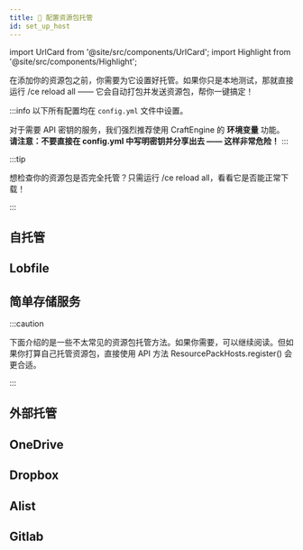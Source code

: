 ```yaml
---
title: 🛜 配置资源包托管
id: set_up_host
---
```


import UrlCard from '@site/src/components/UrlCard';
import Highlight from '@site/src/components/Highlight';

在添加你的资源包之前，你需要为它设置好托管。如果你只是本地测试，那就直接运行 /ce reload all —— 它会自动打包并发送资源包，帮你一键搞定！

:::info
以下所有配置均在 `config.yml` 文件中设置。

对于需要 API 密钥的服务，我们强烈推荐使用 CraftEngine 的 <Highlight color="#1877F2">**环境变量**</Highlight> 功能。  
**请注意：不要直接在 config.yml 中写明密钥并分享出去 —— 这样非常危险！**
:::

:::tip

想检查你的资源包是否完全托管？只需运行 /ce reload all，看看它是否能正常下载！

:::

## 自托管

<UrlCard
url="set_up_host/self"
title="自托管"
subtitle=" "
/>

## Lobfile

<UrlCard
url="set_up_host/lobfile"
title="Lobfile"
subtitle=" "
/>

## 简单存储服务

<UrlCard
url="set_up_host/s3"
title="简单存储服务"
subtitle=" "
/>

:::caution

下面介绍的是一些不太常见的资源包托管方法。如果你需要，可以继续阅读。但如果你打算自己托管资源包，直接使用 API 方法 ResourcePackHosts.register() 会更合适。

:::

## 外部托管

<UrlCard
url="set_up_host/external"
title="外部托管"
subtitle=" "
/>

## OneDrive

<UrlCard
url="set_up_host/onedrive"
title="OneDrive"
subtitle=" "
/>

## Dropbox

<UrlCard
url="set_up_host/dropbox"
title="Dropbox"
subtitle=" "
/>

## Alist

<UrlCard
url="set_up_host/alist"
title="Alist"
subtitle=" "
/>

## Gitlab

<UrlCard
url="set_up_host/gitlab"
title="Gitlab"
subtitle=" "
/>

